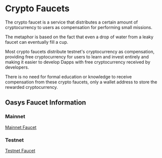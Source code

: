 ---
---

# Crypto Faucets

The crypto faucet is a service that distributes a certain amount of cryptocurrency to users as compensation for performing small missions.

The metaphor is based on the fact that even a drop of water from a leaky faucet can eventually fill a cup. 

Most crypto faucets distribute testnet's cryptocurrency as compensation, providing free cryptocurrency for users to learn and invest entirely and making it easier to develop Dapps with free cryptocurrency received by developers.

There is no need for formal education or knowledge to receive compensation from these crypto faucets, only a wallet address to store the rewarded cryptocurrency.


## Oasys Faucet Information

### Mainnet

[Mainnet Faucet](https://faucet.oasys.games) 

### Testnet

[Testnet Faucet](https://faucet.testnet.oasys.games) 

